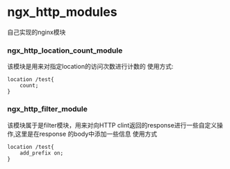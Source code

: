 # ngx_http_modules
自己实现的nginx模块

### ngx_http_location_count_module
该模块是用来对指定location的访问次数进行计数的
使用方式:
```
location /test{
    count;
}
```

### ngx_http_filter_module
该模块属于是filter模块，用来对向HTTP clint返回的response进行一些自定义操作,这里是在response 的body中添加一些信息
使用方式
```
location /test{
    add_prefix on;
}
```
